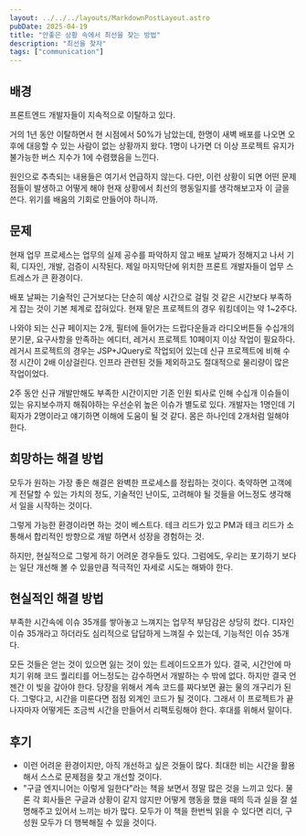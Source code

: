```yaml
---
layout: ../../../layouts/MarkdownPostLayout.astro
pubDate: 2025-04-19
title: "안좋은 상황 속에서 최선을 찾는 방법"
description: "최선을 찾자"
tags: ["communication"]
---
```


## 배경

프론트엔드 개발자들이 지속적으로 이탈하고 있다.

거의 1년 동안 이탈하면서 현 시점에서 50%가 남았는데, 한명이 새벽 배포를 나오면 오후에 대응할 수 있는 사람이 없는 상황까지 왔다. 1명이 나가면 더 이상 프로젝트 유지가 불가능한 버스 지수가 1에 수렴했음을 느낀다.

원인으로 추측되는 내용들은 여기서 언급하지 않는다. 다만, 이런 상황이 되면 어떤 문제점들이 발생하고 어떻게 해야 현재 상황에서 최선의 행동일지를 생각해보고자 이 글을 쓴다. 위기를 배움의 기회로 만들어야 하니까.

## 문제

현재 업무 프로세스는 업무의 실제 공수를 파악하지 않고 배포 날짜가 정해지고 나서 기획, 디자인, 개발, 검증이 시작된다. 제일 마지막단에 위치한 프론트 개발자들이 업무 스트레스가 큰 환경이다.

배포 날짜는 기술적인 근거보다는 단순히 예상 시간으로 걸릴 것 같은 시간보다 부족하게 잡는 것이 기본 체계로 잡혀있다. 현재 맡은 프로젝트의 경우 워킹데이는 약 1~2주다.

나와야 되는 신규 페이지는 2개, 필터에 들어가는 드랍다운들과 라디오버튼들 수십개의 분기문, 요구사항을 만족하는 에디터, 레거시 프로젝트 10페이지 이상 작업이 필요하다. 레거시 프로젝트의 경우는 JSP+JQuery로 작업되어 있는데 신규 프로젝트에 비해 수정 시간이 2배 이상걸린다.
인프라 관련된 것들 제외하고도 절대적으로 물리량이 많은 작업이었다.

2주 동안 신규 개발만해도 부족한 시간이지만 기존 인원 퇴사로 인해 수십개 이슈들이 있는 유지보수까지 해줘야하는 우선순위 높은 이슈가 별도로 있다. 개발자는 1명인데 기획자가 2명이라고 얘기하면 이해에 도움이 될 것 같다. 몸은 하나인데 2개처럼 일해야 한다.

## 희망하는 해결 방법

모두가 원하는 가장 좋은 해결은 완벽한 프로세스를 정립하는 것이다. 축약하면 고객에게 전달할 수 있는 가치의 정도, 기술적인 난이도, 고려해야 될 것들을 어느정도 생각해서 일을 시작하는 것이다.

그렇게 가능한 환경이라면 하는 것이 베스트다. 테크 리드가 있고 PM과 테크 리드가 소통해서 합리적인 방향으로 개발 하면서 성장을 경험하는 것.

하지만, 현실적으로 그렇게 하기 어려운 경우들도 있다. 그럼에도, 우리는 포기하기 보다는 일단 개선해 볼 수 있을만큼 적극적인 자세로 시도는 해봐야 한다.

## 현실적인 해결 방법

부족한 시간속에 이슈 35개를 쌓아놓고 느껴지는 업무적 부담감은 상당히 컸다. 디자인 이슈 35개라고 하더라도 심리적으로 답답하게 느껴질 수 있는데, 기능적인 이슈 35개다.

모든 것들은 얻는 것이 있으면 잃는 것이 있는 트레이드오프가 있다.
결국, 시간안에 마치기 위해 코드 퀄리티를 어느정도는 감수하면서 개발하는 수 밖에 없다.
하지만 결국 언젠간 이 빚을 갚아야 한다. 당장을 위해서 계속 코드를 짜다보면 끓는 물의 개구리가 된다.
그렇다고, 시간을 미룬다면 점점 외계인 코드가 될 것이다. 그래서 이 프로젝트가 끝나자마자 어떻게든 조금씩 시간을 만들어서 리팩토링해야 한다. 후대를 위해서 말이다.

## 후기

- 이런 어려운 환경이지만, 아직 개선하고 싶은 것들이 많다. 최대한 비는 시간을 활용해서 스스로 문제점을 찾고 개선할 것이다.
- "구글 엔지니어는 이렇게 일한다"라는 책을 보면서 정말 많은 것을 느끼고 있다. 물론 각 회사들은 구글과 상황이 같지 않지만 어떻게 행동을 했을 때의 득과 실을 잘 설명해주고 있어서 느끼는 바가 많다. 모두가 이 책을 한번씩 읽을 수 있다면 리더, 구성원 모두가 더 행복해질 수 있을 것이다.
